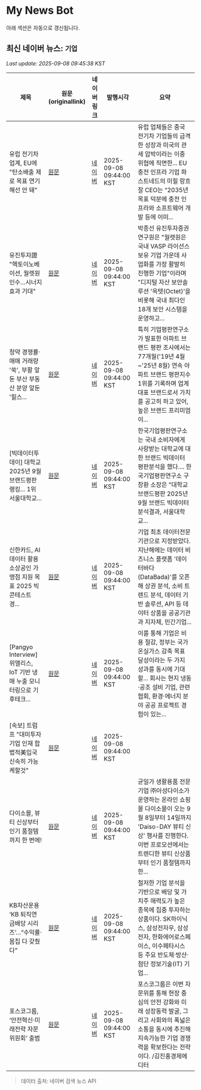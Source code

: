 # My News Bot

아래 섹션은 자동으로 갱신됩니다.

<!-- NEWS:START -->
## 최신 네이버 뉴스: `기업`
_Last update: 2025-09-08 09:45:38 KST_

| 제목 | 원문(originallink) | 네이버 링크 | 발행시각 | 요약 |
|---|---|---|---|---|
| 유럽 전기차 업계, EU에 "탄소배출 제로 목표 연기해선 안 돼" | [원문](http://www.edaily.co.kr/news/newspath.asp?newsid=02463286642298152) | [네이버](https://n.news.naver.com/mnews/article/018/0006110164?sid=101) | 2025-09-08 09:44:00 KST | 유럽 업체들은 중국 전기차 기업들의 급격한 성장과 미국의 관세 압박이라는 이중 위협에 직면한... EU 충전 인프라 기업 파스트네드의 미힐 랑흐잘 CEO는 “2035년 목표 덕분에 충전 인프라와 소프트웨어 개발 등에 이미... |
| 유진투자證 "헥토이노베이션, 월렛원 인수…시너지 효과 기대" | [원문](https://www.widedaily.com/news/articleView.html?idxno=277313) | [네이버](https://www.widedaily.com/news/articleView.html?idxno=277313) | 2025-09-08 09:44:00 KST | 박종선 유진투자증권 연구원은 "월렛원은 국내 VASP 라이선스 보유 기업 가운데 사업화를 가장 활발히 진행한 기업"이라며 "디지털 자산 보안솔루션 '옥텟(Octet)'을 비롯해 국내 최다인 18개 보안 시스템을 운영하고... |
| 청약 경쟁률·매매 거래량 '쑥', 부활 앞둔 부산 부동산 분양 앞둔 '힐스... | [원문](https://edu.donga.com/news/articleView.html?idxno=94726) | [네이버](https://edu.donga.com/news/articleView.html?idxno=94726) | 2025-09-08 09:44:00 KST | 특히 기업평판연구소가 발표한 아파트 브랜드 평판 조사에서는 77개월('19년 4월~'25년 8월) 연속 아파트 브랜드 평판지수 1위를 기록하며 업계 대표 브랜드로서 가치를 공고히 하고 있어, 높은 브랜드 프리미엄이... |
| [빅데이터투데이] 대학교 2025년 9월 브랜드평판 랭킹... 1위 서울대학교... | [원문](https://www.fntoday.co.kr/news/articleView.html?idxno=362768) | [네이버](https://www.fntoday.co.kr/news/articleView.html?idxno=362768) | 2025-09-08 09:44:00 KST | 한국기업평판연구소는 국내 소비자에게 사랑받는 대학교에 대한 브랜드 빅데이터 평판분석을 했다.... 한국기업평판연구소 구창환 소장은 "대학교 브랜드평판 2025년 9월 브랜드 빅데이터 분석결과, 서울대학교... |
| 신한카드, AI데이터 활용 소상공인 가맹점 지원 목표 2025 빅콘테스트 경... | [원문](http://www.popcornnews.net/news/articleView.html?idxno=93175) | [네이버](http://www.popcornnews.net/news/articleView.html?idxno=93175) | 2025-09-08 09:44:00 KST | 기업 최초 데이터전문기관으로 지정받았다. 지난해에는 데이터 비즈니스 플랫폼 '데이터바다(DataBada)'를 오픈해 상권 분석, 소비 트렌드 분석, 데이터 기반 솔루션, API 등 데이터 상품을 공공기관과 지자체, 민간기업... |
| [Pangyo Interview] 위앨리스, IoT 기반 냉매 누출 모니터링으로 기후테크... | [원문](https://kr.aving.net/news/articleView.html?idxno=1803796) | [네이버](https://kr.aving.net/news/articleView.html?idxno=1803796) | 2025-09-08 09:44:00 KST | 이를 통해 기업은 비용 절감, 정부는 국가 온실가스 감축 목표 달성이라는 두 가지 성과를 동시에 기대할... 회사는 현지 냉동·공조 설비 기업, 관련 협회, 환경·에너지 분야 공공 프로젝트 경험이 있는... |
| [속보] 트럼프 "대미투자기업 인재 합법적美입국 신속히 가능케할것" | [원문](https://www.jeonmae.co.kr/news/articleView.html?idxno=1182584) | [네이버](https://www.jeonmae.co.kr/news/articleView.html?idxno=1182584) | 2025-09-08 09:44:00 KST |  |
| 다이소몰, 뷰티 신상부터 인기 품절템까지 한 번에! | [원문](https://www.thefairnews.co.kr/news/articleView.html?idxno=55490) | [네이버](https://www.thefairnews.co.kr/news/articleView.html?idxno=55490) | 2025-09-08 09:44:00 KST | 균일가 생활용품 전문기업 ㈜아성다이소가 운영하는 온라인 쇼핑몰 다이소몰이 오는 9월 8일부터 14일까지 'Daiso-DAY 뷰티 신상' 행사를 진행한다. 이번 프로모션에서는 트렌디한 뷰티 신상품부터 인기 품절템까지 한... |
| KB자산운용 ‘KB 퇴직연금배당 시리즈’…“수익률·몸집 다 갖췄다” | [원문](https://www.etoday.co.kr/news/view/2504059) | [네이버](https://www.etoday.co.kr/news/view/2504059) | 2025-09-08 09:44:00 KST | 철저한 기업 분석을 기반으로 배당 및 가치주 매력도가 높은 종목에 집중 투자하는 상품이다. SK하이닉스, 삼성전자우, 삼성전자, 한화에어로스페이스, 이수페타시스 등 주요 반도체·방산·첨단 정보기술(IT) 기업... |
| 포스코그룹, ‘안전혁신·미래전략 자문위원회’ 출범 | [원문](https://www.kbmaeil.com/article/20250908500060) | [네이버](https://www.kbmaeil.com/article/20250908500060) | 2025-09-08 09:44:00 KST | 포스코그룹은 이번 자문위를 통해 현장 중심의 안전 강화와 미래 성장동력 발굴, 그리고 사회와의 폭넓은 소통을 동시에 추진해 지속가능한 기업 경쟁력을 확보한다는 전략이다. /김진홍경제에디터 |

> 데이터 출처: 네이버 검색 뉴스 API
<!-- NEWS:END -->
